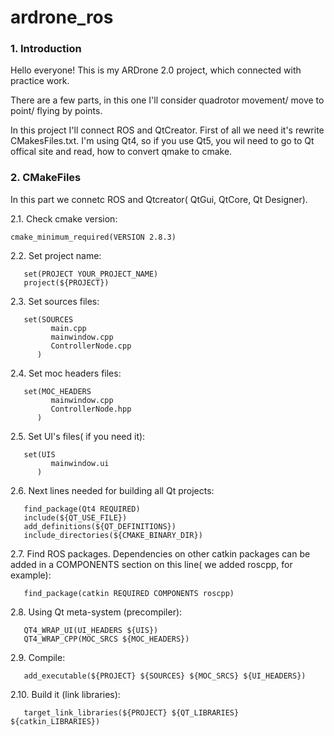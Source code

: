 # ardrone_ros

### 1. Introduction

Hello everyone! This is my ARDrone 2.0 project, which connected with practice work.

There are a few parts, in this one I'll consider quadrotor movement/ move to point/ flying by points.

In this project I'll connect ROS and QtCreator. First of all we need it's rewrite CMakesFiles.txt. I'm using Qt4, so if you use Qt5, you wil need to go to Qt offical site and read, how to convert qmake to cmake.

### 2. CMakeFiles

In this part we connetc ROS and Qtcreator( QtGui, QtCore, Qt Designer).

   2.1. Check cmake version:

    cmake_minimum_required(VERSION 2.8.3)
   2.2. Set project name:    

       set(PROJECT YOUR_PROJECT_NAME)
       project(${PROJECT})
   2.3. Set sources files:    

       set(SOURCES
             main.cpp
             mainwindow.cpp
             ControllerNode.cpp
          )
          
   2.4. Set moc headers files:    

       set(MOC_HEADERS
             mainwindow.cpp
             ControllerNode.hpp
          )
          
   2.5. Set UI's files( if you need it):    

       set(UIS
             mainwindow.ui
          )
   2.6. Next lines needed for building all Qt projects:

       find_package(Qt4 REQUIRED)
       include(${QT_USE_FILE})
       add_definitions(${QT_DEFINITIONS})
       include_directories(${CMAKE_BINARY_DIR})
       
   2.7. Find ROS packages. Dependencies on other catkin packages can be added in a COMPONENTS section on
this line( we added roscpp, for example):

       find_package(catkin REQUIRED COMPONENTS roscpp)
   2.8. Using Qt meta-system (precompiler):

       QT4_WRAP_UI(UI_HEADERS ${UIS})
       QT4_WRAP_CPP(MOC_SRCS ${MOC_HEADERS})
   2.9. Compile:

       add_executable(${PROJECT} ${SOURCES} ${MOC_SRCS} ${UI_HEADERS})
   2.10. Build it (link libraries):

       target_link_libraries(${PROJECT} ${QT_LIBRARIES} ${catkin_LIBRARIES})
